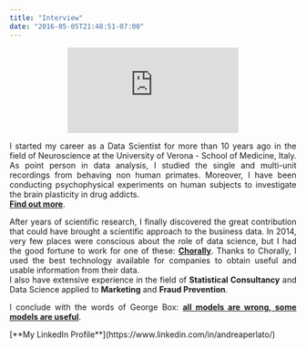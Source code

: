 ```yaml
---
title: "Interview"
date: "2016-05-05T21:48:51-07:00"
---
```


<style>
body {
text-align: justify}
</style>

<p align="center">
<iframe width="auto" height="auto" src="https://www.youtube.com/embed/Eg6GBI76zBA" frameborder="0" allow="accelerometer; autoplay; encrypted-media; gyroscope; picture-in-picture" allowfullscreen></iframe></p>

I started my career as a Data Scientist for more than 10 years ago in the field of Neuroscience at the University of Verona - School of Medicine, Italy. As point person in data analysis, I studied the single and multi-unit recordings from behaving non human primates. Moreover, I have been conducting psychophysical experiments on human subjects to investigate the brain plasticity in drug addicts. </br>
[**Find out more**](http://www.attention-lab.net).

After years of scientific research, I finally discovered the great contribution that could have brought a scientific approach to the business data. In 2014, very few places were conscious about the role of data science, but I had the good fortune to work for one of these: [**Chorally**](https://chorally.com/). Thanks to Chorally, I used the best technology available for companies to obtain useful and usable information from their data. </br>
I also have extensive experience in the field of **Statistical Consultancy** and Data Science applied to **Marketing** and **Fraud Prevention**.

I conclude with the words of George Box:
[**all models are wrong, some models are useful**](https://en.wikipedia.org/wiki/All_models_are_wrong).


<p style='text-align: left;'>
[**My LinkedIn Profile**](https://www.linkedin.com/in/andreaperlato/)





